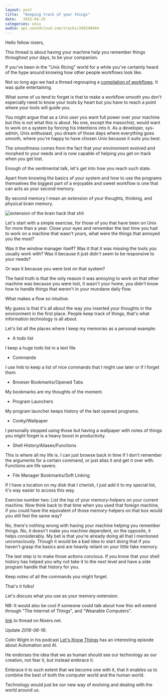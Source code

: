 ```yaml
---
layout: post
title:  "Keeping track of your things"
date:   2015-04-25
categories: unix
audio: api.soundcloud.com/tracks/269249444
---
```


Hello fellow nixers,


This thread is about having your machine help you remember things throughout
your days, to be your companion.


If you've been in the "Unix Ricing" world for a while you've certainly heard
of the hype around knowing how other people workflows look like.

Not so long ago we had a thread regrouping a [compilation of workflows](http://nixers.net/showthread.php?tid=1606). It was quite entertaining.


What some of us tend to forget is that to make a workflow smooth you don't
especially need to know your tools by heart but you have to reach a point where
your tools will guide you.


You might argue that as a Unix user you want full power over your machine but
this is not what this is about. No one, except the masochist, would want to work
on a system by forcing his intentions into it. As a developer, sys-admin,
Unix enthusiast, you dream of those days where everything goes smooth, where
you're happy to have chosen Unix because it suits you best.

The smoothness comes from the fact that your environment evolved and morphed to
your needs and is now capable of helping you get on track when you get lost.


Enough of the sentimental talk, let's get into how you reach such state.


Apart from knowing the basics of your system and how to use the programs
themselves the biggest part of a enjoyable and sweet workflow is one that can
acts as your second memory.


By second memory I mean an extension of your thoughts, thinking, and physical
brain memory.

![extension of the brain hack that shit]({{site.baseurl}}/assets/hack_it.jpg)

Let's start with a simple exercise, for those of you that have been on Unix
for more than a year. Close your eyes and remember the last time you had to
work on a machine that wasn't yours, what were the things that annoyed you the
most?


Was it the window manager itself? Was it that it was missing the tools you
usually work with? Was it because it just didn't seem to be responsive to your
needs?

Or was it because you were lost on that system?


The hard truth is that the only reason it was annoying to work on that other
machine was because you were lost, it wasn't your home, you didn't know how to
handle things that weren't in your mundane daily flow.


What makes a flow so intuitive.


My guess is that it's all about the way you inserted your thoughts in the
environment in the first place.
People keep track of things, that's what information technology is all about.


Let's list all the places where I keep my memories as a personal example:

* A todo list

I keep a huge todo list in a text file

* Commands

I use hnb to keep a list of nice commands that I might use later or if I forget them

* Browser Bookmarks/Opened Tabs

My bookmarks are my thoughts of the moment.

* Program Launchers

My program launcher keeps history of the last opened programs.

* Conky/Wallpaper

I personally stopped using those but having a wallpaper with notes of things
you might forget is a heavy boost in productivity.

* Shell History/Aliases/Functions

This is where all my life is. I can just browse back in time if I don't remember
the arguments for a certain command, or just alias it and get it over with.
Functions are life savers.

* File Manager Bookmarks/Soft Linking

If I have a location on my disk that I cherish, I just add it to my special
list, it's way easier to access this way.


Exercise number two: List the top of your memory-helpers on your current
machine. Now think back to that time when you used that foreign machine, if
you could have the equivalent of those memory-helpers on that box would you
still feel the same way?


No, there's nothing wrong with having your machine helping you remember things.
No, it doesn't make you machine dependent, on the opposite, it helps
considerably. My bet is that you're already doing all that I mentioned
unconsciously. Though it would be a bad idea to start doing that if you haven't
grasp the basics and are heavily reliant on your little fake memory.


The last step is to make those actions concious. If you know that your shell
history has helped you why not take it to the next level and have a side program
handle that history for you.


Keep notes of all the commands you might forget.



That's it folks!


Let's discuss what you use as your memory-extension.



NB: It would also be cool if someone could talk about how this will extend
through "The Internet of Things", and "Wearable Computers".


[link](http://nixers.net/showthread.php?tid=1637) to thread on Nixers.net.

Update _2016-06-16_:  

Colin Wight in his podcast [Let's Know Things](http://colin.io/letsknowthings/)
has an interesting episode about Automation and AI.

He endorses the idea that we as human should see our technology as our creation,
not fear it, but instead embrace it.

Embrace it to such extent that we become one with it, that it enables us to
combine the best of both the computer world and the human world.

Technology would just be our new way of evolving and dealing with the world
around us.
